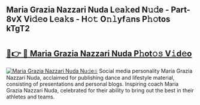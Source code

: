 ## Maria Grazia Nazzari Nuda L𝚎a𝚔ed N𝚞𝚍e - Part-8vX Vi𝚍𝚎o L𝚎a𝚔s - H𝚘𝚝 O𝚗𝚕yf𝚊ns P𝚑𝚘tos kTgT2

# <h2><a href="http://kf3082v.oniu.top/?m=Maria+Grazia+Nazzari+Nuda">🔗👉 🔴 Maria Grazia Nazzari Nuda P𝚑ot𝚘𝚜 V𝚒d𝚎o</a></h2>

[![Maria Grazia Nazzari Nuda Nu𝚍e𝚜](https://i.imgur.com/0qMVB7G.gif)](http://kf3082v.oniu.top/?m=Maria+Grazia+Nazzari+Nuda)
Social media personality Maria Grazia Nazzari Nuda, acclaimed for publishing dance and lifestyle material, consisting of presentations and personal blogs. Inspiring coach Maria Grazia Nazzari Nuda, celebrated for their ability to bring out the best in their athletes and teams.  

